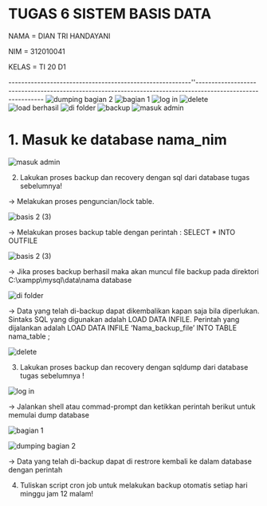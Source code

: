 # TUGAS 6 SISTEM BASIS DATA 

NAMA    = DIAN TRI HANDAYANI

NIM     = 312010041

KELAS   = TI 20 D1

---------------------------------------------------------''------------------------------------------------------------------------------------------------------------
![dumping bagian 2](https://user-images.githubusercontent.com/101880835/174418661-2c5804f8-f46c-44a4-bc48-f1b607b311ec.png)
![bagian 1](https://user-images.githubusercontent.com/101880835/174418663-f8797a0e-cecc-4379-872f-4c6a7e7cfa16.png)
![log in](https://user-images.githubusercontent.com/101880835/174418665-6023d653-4997-4802-920f-3f94006a8ebe.png)
![delete](https://user-images.githubusercontent.com/101880835/174418668-47df27e1-d6a6-4357-aad2-041a1c53964d.png)
![load berhasil](https://user-images.githubusercontent.com/101880835/174418672-a63f0a55-6490-400b-acc8-13b9b919c039.png)
![di folder](https://user-images.githubusercontent.com/101880835/174418677-b0a98acf-dc19-4bdd-bc8b-c2c43e1d64b9.png)
![backup](https://user-images.githubusercontent.com/101880835/174418686-cdc212c6-4bcc-461b-a5a8-0b55a8e64e58.png)
![masuk admin](https://user-images.githubusercontent.com/101880835/174418691-933288fa-ca58-4d13-aef1-a1a5efeffc78.png)


# 1. Masuk ke database nama_nim

![masuk admin](https://user-images.githubusercontent.com/101880835/174418691-933288fa-ca58-4d13-aef1-a1a5efeffc78.png)


2. Lakukan proses backup dan recovery dengan sql dari database tugas sebelumnya!

-> Melakukan proses penguncian/lock table.


![basis 2 (3)](https://user-images.githubusercontent.com/101880835/174419079-b4f99880-8e6c-4324-bd29-b6f25863d941.png)

-> Melakukan proses backup table dengan perintah : SELECT * INTO OUTFILE


![basis 2 (3)](https://user-images.githubusercontent.com/101880835/174419079-b4f99880-8e6c-4324-bd29-b6f25863d941.png)


-> Jika proses backup berhasil maka akan muncul file backup pada direktori C:\xampp\mysql\data\nama database


![di folder](https://user-images.githubusercontent.com/101880835/174418677-b0a98acf-dc19-4bdd-bc8b-c2c43e1d64b9.png)

-> Data yang telah di-backup dapat dikembalikan kapan saja bila diperlukan. Sintaks SQL yang digunakan adalah LOAD DATA INFILE. Perintah yang dijalankan adalah LOAD DATA INFILE ‘Nama_backup_file’ INTO TABLE nama_table ;

![delete](https://user-images.githubusercontent.com/101880835/174418668-47df27e1-d6a6-4357-aad2-041a1c53964d.png)

3. Lakukan proses backup dan recovery dengan sqldump dari database tugas sebelumnya !

![log in](https://user-images.githubusercontent.com/101880835/174418665-6023d653-4997-4802-920f-3f94006a8ebe.png)

-> Jalankan shell atau commad-prompt dan ketikkan perintah berikut untuk memulai dump database


![bagian 1](https://user-images.githubusercontent.com/101880835/174418663-f8797a0e-cecc-4379-872f-4c6a7e7cfa16.png)

![dumping bagian 2](https://user-images.githubusercontent.com/101880835/174418661-2c5804f8-f46c-44a4-bc48-f1b607b311ec.png)

-> Data yang telah di-backup dapat di restrore kembali ke dalam database dengan perintah

4. Tuliskan script cron job untuk melakukan backup otomatis setiap hari minggu jam 12 malam!
